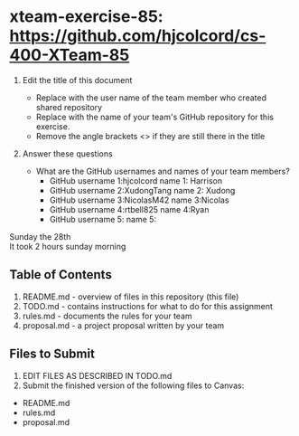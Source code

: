 # xteam-exercise-85: https://github.com/hjcolcord/cs-400-XTeam-85

1. Edit the title of this document
   * Replace <UserName> with the user name of the team member who created shared repository
   * Replace <GitHubRepositoryName> with the name of your team's GitHub repository for this exercise.
   * Remove the angle brackets <> if they are still there in the title

2. Answer these questions
   * What are the GitHub usernames and names of your team members?
       * GitHub username 1:hjcolcord       name 1: Harrison
       * GitHub username 2:XudongTang       name 2: Xudong
       * GitHub username 3:NicolasM42       name 3:Nicolas
       * GitHub username 4:rtbell825       name 4:Ryan
       * GitHub username 5:       name 5:
   
 Sunday the 28th  
 It took 2 hours sunday morning

## Table of Contents

1. README.md - overview of files in this repository (this file)
2. TODO.md - contains instructions for what to do for this assignment
3. rules.md - documents the rules for your team
4. proposal.md - a project proposal written by your team

## Files to Submit

1. EDIT FILES AS DESCRIBED IN TODO.md
2. Submit the finished version of the following files to Canvas:

* README.md
* rules.md
* proposal.md
